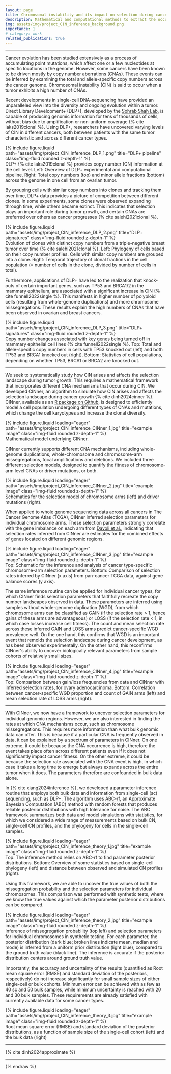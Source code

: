 ```yaml
---
layout: page
title: Chromosomal instability and its impact on selection during cancer development
description: Mathematical and computational methods to extract the occurrence rates and selection coefficients of chromosomal instability from DNA-sequencing data
img: assets/img/project_CIN_inference_background.png
importance: 1
# category: work
related_publications: true
---
```


---

Cancer evolution has been studied extensively as a process of accumulating point mutations, which affect one or a few nucleotides at specific locations in the genome.
However, some cancers have been known to be driven mostly by copy number aberrations (CNAs).
These events can be inferred by examining the total and allele-specific copy numbers across the cancer genome.
Chromosomal instability (CIN) is said to occur when a tumor exhibits a high number of CNAs.

Recent developments in single-cell DNA-sequencing have provided an unparalleled view into the diversity and ongoing evolution within a tumor.
Direct Library Development+ (DLP+), developed by the [Sohrab Shah Lab](https://www.mskcc.org/research-areas/labs/sohrab-shah), is capable of producing genomic information for tens of thousands of cells, without bias due to amplification or non-uniform coverage {% cite laks2019clonal %}.
Using DLP+, researchers have uncovered varying levels of CIN in different cancers, both between patients with the same tumor characteristic and across different cancer types.

<div class="row">
    <div class="col-sm mt-3 mt-md-0">
        {% include figure.liquid path="assets/img/project_CIN_inference_DLP_1.png" title="DLP+ pipeline" class="img-fluid rounded z-depth-1" %}
    </div>
</div>
<div class="caption">
    DLP+ {% cite laks2019clonal %} provides copy number (CN) information at the cell level.  
    Left: Overview of DLP+ experimental and computational pipeline.  
    Right: Total copy numbers (top) and minor allele fractions (bottom) across the genome in one cell from an ovarian tumor.
</div>

By grouping cells with similar copy numbers into clones and tracking them over time, DLP+ data provides a picture of competition between different clones.
In some experiments, some clones were observed expanding through time, while others became extinct.
This indicates that selection plays an important role during tumor growth, and certain CNAs are preferred over others as cancer progresses {% cite salehi2021clonal %}.

<div class="row">
    <div class="col-sm mt-3 mt-md-0">
        {% include figure.liquid path="assets/img/project_CIN_inference_DLP_2.png" title="DLP+ signatures" class="img-fluid rounded z-depth-1" %}
    </div>
</div>
<div class="caption">
    Evolution of clones with distinct copy numbers from a triple-negative breast tumor over time {% cite salehi2021clonal %}.  
    Left: Phylogeny of cells based on their copy number profiles. Cells with similar copy numbers are grouped into a clone.  
    Right: Temporal trajectory of clonal fractions in the cell population (= number of cells in the clone, divided by number of cells in total).
</div>

Furthermore, applications of DLP+ have led to the realization that knock-outs of certain important genes, such as TP53 and BRCA1/2 in the mammary epithelium, are associated with a significant increase in CIN {% cite funnell2022single %}.
This manifests in higher number of polyploid cells (resulting from whole-genome duplications) and more chromosome missegregations.
These results explain the high numbers of CNAs that have been observed in ovarian and breast cancers.

<div class="row">
    <div class="col-sm mt-3 mt-md-0">
        {% include figure.liquid path="assets/img/project_CIN_inference_DLP_3.png" title="DLP+ signatures" class="img-fluid rounded z-depth-1" %}
    </div>
</div>
<div class="caption">
    Copy number changes associated with key genes being turned off in mammary epithelial cell lines {% cite funnell2022single %}.  
    Top: Total and allele-specific copy numbers in cells with TP53 knocked out (left) and both TP53 and BRCA1 knocked out (right).  
    Bottom: Statistics of cell populations, depending on whether TP53, BRCA1 or BRCA2 are knocked out.
</div>

---

We seek to systematically study how CIN arises and affects the selection landscape during tumor growth.
This requires a mathematical framework that incorporates different CNA mechanisms that occur during CIN.
We developed CINner, an algorithm to simulate
how CIN arises and affects the selection landscape during cancer growth {% cite dinh2024cinner %}.
CINner, available as an [R package on Github](https://github.com/dinhngockhanh/CINner),
is designed to efficiently model a cell population undergoing different types of CNAs and mutations,
which change the cell karyotypes and increase the clonal diversity.

<div class="row">
    <div class="col-sm mt-3 mt-md-0">
        {% include figure.liquid loading="eager" path="assets/img/project_CIN_inference_CINner_1.jpg" title="example image" class="img-fluid rounded z-depth-1" %}
    </div>
</div>
<div class="caption">
    Mathematical model underlying CINner.
</div>

CINner currently supports different CNA mechanisms, including whole-genome duplications,
whole-chromosome and chromosome-arm missegregations, focal amplifications and deletions.
We included three different selection models, 
designed to quantify the fitness of chromosome-arm level CNAs or driver mutations, or both.

<div class="row">
    <div class="col-sm mt-3 mt-md-0">
        {% include figure.liquid loading="eager" path="assets/img/project_CIN_inference_CINner_2.jpg" title="example image" class="img-fluid rounded z-depth-1" %}
    </div>
</div>
<div class="caption">
    Schematics for the selection model of chromosome arms (left) and driver mutations (right).
</div>

When applied to whole genome sequencing data across all cancers in The Cancer Genome Atlas (TCGA),
CINner inferred selection parameters for individual chromosome arms.
These selection parameters strongly correlate with the gene imbalance on each arm from [Davoli et al.](https://www.cell.com/fulltext/S0092-8674(13)01287-7),
indicating that selection rates inferred from CINner are estimates for the combined effects of genes located on different genomic regions.

<div class="row">
    <div class="col-sm mt-3 mt-md-0">
        {% include figure.liquid loading="eager" path="assets/img/project_CIN_inference_CINner_3.jpg" title="example image" class="img-fluid rounded z-depth-1" %}
    </div>
</div>
<div class="caption">
    Top: Schematic for the inference and analysis of cancer type-specific chromosome-arm selection parameters.
    Bottom: Comparison of selection rates inferred by CINner (x axis) from pan-cancer TCGA data, against gene balance scores (y axis).
</div>

The same inference routine can be applied for individual cancer types, for which CINner finds selection parameters that faithfully recreate the copy number landscapes observed in data.
These parameters are inferred using samples without whole-genome duplication (WGD), from which chromosome arms can be classified as GAIN (if the selection rate > 1, hence gains of these arms are advantageous) or LOSS (if the selection rate < 1, in which case losses increase cell fitness).
The count and mean selection rate across these inferred GAIN and LOSS arms predict cancer-specific WGD prevalence well.
On the one hand, this confirms that WGD is an important event that remolds the selection landscape during cancer development, as has been observed experimentally.
On the other hand, this reconfirms CINner's ability to uncover biologically relevant parameters from sample cohorts of relatively small sizes.

<div class="row">
    <div class="col-sm mt-3 mt-md-0">
        {% include figure.liquid loading="eager" path="assets/img/project_CIN_inference_CINner_4.jpg" title="example image" class="img-fluid rounded z-depth-1" %}
    </div>
</div>
<div class="caption">
    Top: Comparison between gain/loss frequencies from data and CINner with inferred selection rates, for ovary adenocarcinoma.
    Bottom: Correlation between cancer-specific WGD proportion and count of GAIN arms (left) and mean selection rate of LOSS arms (right).
</div>

---

With CINner, we now have a framework to uncover selection parameters for individual genomic regions.
However, we are also interested in finding the rates at which CNA mechanisms occur, such as chromosome missegregations.
This requires more information than what bulk genomic data can offer.
This is because if a particular CNA is frequently observed in data, it can be explained by a spectrum of parameters in CINner.
On one extreme, it could be because the CNA occurrence is high, therefore the event takes place often across different patients even if it does not significantly impact cancer fitness.
On the other extreme, it could be because the selection rate associated with the CNA event is high, in which case it takes a long time to emerge but always expands across the entire tumor when it does.
The parameters therefore are confounded in bulk data alone.

In {% cite xiang2024inference %}, we developed a parameter inference routine that employs both bulk data and information from single-cell (sc) sequencing, such as DLP+.
The algorithm uses [ABC-rf](https://academic.oup.com/bioinformatics/article/35/10/1720/5132692), an Approximate Bayesian Computation (ABC) method with random forests that produces reliable posterior distributions with high tolerance for noise.
The ABC framework summarizes both data and model simulations with statistics, for which we considered a wide range of measurements based on bulk CN, single-cell CN profiles, and the phylogeny for cells in the single-cell samples.

<div class="row">
    <div class="col-sm mt-3 mt-md-0">
        {% include figure.liquid loading="eager" path="assets/img/project_CIN_inference_theory_1.jpg" title="example image" class="img-fluid rounded z-depth-1" %}
    </div>
</div>
<div class="caption">
    Top: The inference method relies on ABC-rf to find parameter posterior distributions.
    Bottom: Overview of some statistics based on single-cell phylogeny (left) and distance between observed and simulated CN profiles (right).
</div>

Using this framework, we are able to uncover the true values of both the missegregation probability and the selection parameters for individual chromosomes.
This comparison was performed with synthetic tests, where we know the true values against which the parameter posterior distributions can be compared.

<div class="row">
    <div class="col-sm mt-3 mt-md-0">
        {% include figure.liquid loading="eager" path="assets/img/project_CIN_inference_theory_2.jpg" title="example image" class="img-fluid rounded z-depth-1" %}
    </div>
</div>
<div class="caption">
    Inference of missegregation probability (top left) and selection parameters for individual chromosomes in synthetic testing.
    For each parameter, the posterior distribution (dark blue; broken lines indicate mean, median and mode) is inferred from a uniform prior distribution (light blue), compared to the ground truth value (black line).
    The inference is accurate if the posterior distribution centers around ground truth value.
</div>

Importantly, the accuracy and uncertainty of the results (quantified as Root mean square error (RMSE) and standard deviation of the posteriors, respectively) do not increase significantly for small sample sizes of either single-cell or bulk cohorts.
Minimum error can be achieved with as few as 40 sc and 50 bulk samples, while minimum uncertainty is reached with 20 and 30 bulk samples.
These requirements are already satisfied with currently available data for some cancer types.

<div class="row">
    <div class="col-sm mt-3 mt-md-0">
        {% include figure.liquid loading="eager" path="assets/img/project_CIN_inference_theory_3.jpg" title="example image" class="img-fluid rounded z-depth-1" %}
    </div>
</div>
<div class="caption">
    Root mean square error (RMSE) and standard deviation of the posterior distributions, as a function of sample size of the single-cell cohort (left) and the bulk data (right)
</div>

---

{% cite dinh2024approximate %}

---

<!-- The code is simple.
Just wrap your images with `<div class="col-sm">` and place them inside `<div class="row">` (read more about the <a href="https://getbootstrap.com/docs/4.4/layout/grid/">Bootstrap Grid</a> system).
To make images responsive, add `img-fluid` class to each; for rounded corners and shadows use `rounded` and `z-depth-1` classes.
Here's the code for the last row of images above:

{% raw %}

```html
<div class="row justify-content-sm-center">
  <div class="col-sm-8 mt-3 mt-md-0">
    {% include figure.liquid path="assets/img/6.jpg" title="example image" class="img-fluid rounded z-depth-1" %}
  </div>
  <div class="col-sm-4 mt-3 mt-md-0">
    {% include figure.liquid path="assets/img/11.jpg" title="example image" class="img-fluid rounded z-depth-1" %}
  </div>
</div>
``` -->

{% endraw %}
